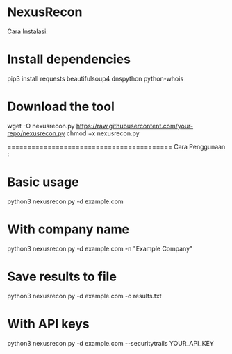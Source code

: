 # NexusRecon
Cara Instalasi:

# Install dependencies
pip3 install requests beautifulsoup4 dnspython python-whois

# Download the tool
wget -O nexusrecon.py https://raw.githubusercontent.com/your-repo/nexusrecon.py
chmod +x nexusrecon.py

=========================================
Cara Penggunaan : 

# Basic usage
python3 nexusrecon.py -d example.com

# With company name
python3 nexusrecon.py -d example.com -n "Example Company"

# Save results to file
python3 nexusrecon.py -d example.com -o results.txt

# With API keys
python3 nexusrecon.py -d example.com --securitytrails YOUR_API_KEY
